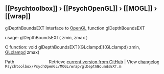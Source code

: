 ## [[Psychtoolbox]] &#8250; [[PsychOpenGL]] &#8250; [[MOGL]] &#8250; [[wrap]]

glDepthBoundsEXT  Interface to [OpenGL](OpenGL) function glDepthBoundsEXT  
  
usage:  glDepthBoundsEXT( zmin, zmax )  
  
C function:  void glDepthBoundsEXT[(GLclampd]((GLclampd) zmin, [GLclampd](GLclampd) zmax)  




<div class="code_header" style="text-align:right;">
  <span style="float:left;">Path&nbsp;&nbsp;</span> <span class="counter">Retrieve <a href=
  "https://raw.github.com/Psychtoolbox-3/Psychtoolbox-3/beta/Psychtoolbox/PsychOpenGL/MOGL/wrap/glDepthBoundsEXT.m">current version from GitHub</a> | View <a href=
  "https://github.com/Psychtoolbox-3/Psychtoolbox-3/commits/beta/Psychtoolbox/PsychOpenGL/MOGL/wrap/glDepthBoundsEXT.m">changelog</a></span>
</div>
<div class="code">
  <code>Psychtoolbox/PsychOpenGL/MOGL/wrap/glDepthBoundsEXT.m</code>
</div>

